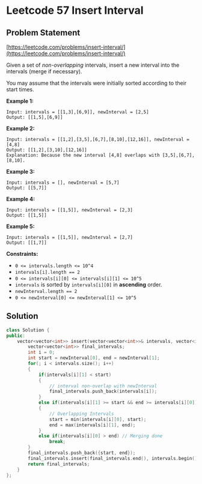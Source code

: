 # Leetcode 57 Insert Interval

## Problem Statement

[https://leetcode.com/problems/insert-interval/](https://leetcode.com/problems/insert-interval/)

Given a set of _non-overlapping_ intervals, insert a new interval into the intervals \(merge if necessary\).

You may assume that the intervals were initially sorted according to their start times.

**Example 1:**

```text
Input: intervals = [[1,3],[6,9]], newInterval = [2,5]
Output: [[1,5],[6,9]]
```

**Example 2:**

```text
Input: intervals = [[1,2],[3,5],[6,7],[8,10],[12,16]], newInterval = [4,8]
Output: [[1,2],[3,10],[12,16]]
Explanation: Because the new interval [4,8] overlaps with [3,5],[6,7],[8,10].
```

**Example 3:**

```text
Input: intervals = [], newInterval = [5,7]
Output: [[5,7]]
```

**Example 4:**

```text
Input: intervals = [[1,5]], newInterval = [2,3]
Output: [[1,5]]
```

**Example 5:**

```text
Input: intervals = [[1,5]], newInterval = [2,7]
Output: [[1,7]]
```

**Constraints:**

* `0 <= intervals.length <= 10^4`
* `intervals[i].length == 2`
* `0 <= intervals[i][0] <= intervals[i][1] <= 10^5`
* `intervals` is sorted by `intervals[i][0]` in **ascending** order.
* `newInterval.length == 2`
* `0 <= newInterval[0] <= newInterval[1] <= 10^5`

## Solution

```cpp
class Solution {
public:
    vector<vector<int>> insert(vector<vector<int>>& intervals, vector<int>& newInterval) {
        vector<vector<int>> final_intervals;
        int i = 0;
        int start = newInterval[0], end = newInterval[1];
        for(; i < intervals.size(); i++)
        {
            if(intervals[i][1] < start)
            {
                // interval non-overlap with newInterval
                final_intervals.push_back(intervals[i]);
            }
            else if(intervals[i][1] >= start && end >= intervals[i][0])
            {
                // Overlapping Intervals
                start = min(intervals[i][0], start);
                end = max(intervals[i][1], end);
            }
            else if(intervals[i][0] > end) // Merging done
                break;
        }
        final_intervals.push_back({start, end});
        final_intervals.insert(final_intervals.end(), intervals.begin()+i, intervals.end());
        return final_intervals;     
    }
};
```

